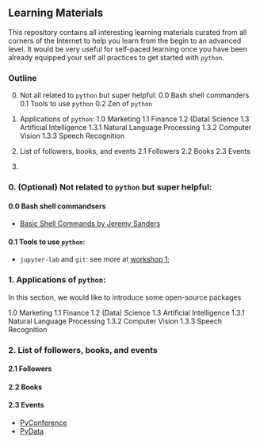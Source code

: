## Learning Materials

This repository contains all interesting learning materials curated from all corners of the Internet to help you learn from the begin to an advanced level. It would be very useful for self-paced learning once you have been already equipped your self all practices to get started with `python`.

### Outline
0. Not all related to `python` but super helpful:
  0.0 Bash shell commanders
  0.1 Tools to use `python`
  0.2 Zen of `python`

1. Applications of `python`:
  1.0 Marketing
  1.1 Finance
  1.2 (Data) Science
  1.3 Artificial Intelligence
      1.3.1 Natural Language Processing
      1.3.2 Computer Vision
      1.3.3 Speech Recognition

2. List of followers, books, and events
  2.1 Followers
  2.2 Books
  2.3 Events

3.

### 0. (Optional) Not related to `python` but super helpful:

#### 0.0 Bash shell commandsers

* [Basic Shell Commands by Jeremy Sanders](https://www-xray.ast.cam.ac.uk/~jss/lecture/computing/notes/out/commands_basic/)

#### 0.1 Tools to use `python`:
* `jupyter-lab` and `git`: see more at [workshop 1](https://github.com/PyladiesHoChiMinh/workshop3);

### 1. Applications of `python`:

In this section, we would like to introduce some open-source packages

  1.0 Marketing
  1.1 Finance
  1.2 (Data) Science
  1.3 Artificial Intelligence
      1.3.1 Natural Language Processing
      1.3.2 Computer Vision
      1.3.3 Speech Recognition

### 2. List of followers, books, and events
####  2.1 Followers
#### 2.2 Books
#### 2.3 Events
  * [PyConference](https://www.pycon.org/)
  * [PyData](https://www.youtube.com/user/PyDataTV)
